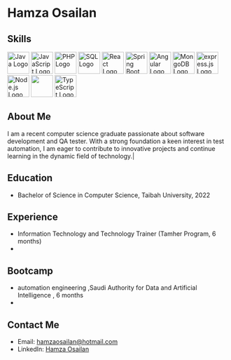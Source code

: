 # Hamza Osailan

## Skills
<p align="left">
    <a href="https://www.oracle.com/java/" target="_blank" rel="noopener noreferrer"><img src="https://brandslogos.com/wp-content/uploads/thumbs/java-logo-vector-1.svg" alt="Java Logo" width="50" height="50"></a>
    <a href="https://developer.mozilla.org/en-US/docs/Web/JavaScript" target="_blank" rel="noopener noreferrer"><img src="https://brandslogos.com/wp-content/uploads/thumbs/javascript-logo-vector.svg" alt="JavaScript Logo" width="50" height="50"></a>
    <a href="https://www.php.net/" target="_blank" rel="noopener noreferrer"><img src="https://brandslogos.com/wp-content/uploads/thumbs/php-logo-vector.svg" alt="PHP Logo" width="50" height="50"></a>
    <a href="https://www.mysql.com/" target="_blank" rel="noopener noreferrer"><img src="https://e7.pngegg.com/pngimages/354/683/png-clipart-logo-mysql-database-phpmyadmin-oracle-sql-logo-blue-text.png" alt="SQL Logo" width="50" height="50"></a>
    <a href="https://reactjs.org/" target="_blank" rel="noopener noreferrer"><img src="https://brandslogos.com/wp-content/uploads/thumbs/react-logo-vector.svg" alt="React Logo" width="50" height="50"></a>
    <a href="https://spring.io/projects/spring-boot" target="_blank" rel="noopener noreferrer"><img src="https://brandslogos.com/wp-content/uploads/thumbs/spring-logo-vector.svg" alt="Spring Boot Logo" width="50" height="50"></a>
    <a href="https://angular.io/" target="_blank" rel="noopener noreferrer"><img src="https://brandslogos.com/wp-content/uploads/thumbs/angular-logo-vector.svg" alt="Angular Logo" width="50" height="50"></a>
    <a href="https://www.mongodb.com/" target="_blank" rel="noopener noreferrer"><img src="https://brandslogos.com/wp-content/uploads/thumbs/mongodb-logo-vector.svg" alt="MongoDB Logo" width="50" height="50"></a>
<a href="https://nodejs.org/" target="_blank" rel="noopener noreferrer"><img src="https://upload.wikimedia.org/wikipedia/commons/6/64/Expressjs.png" alt="express.js Logo" width="50" height="50"></a>
    <a href="https://nodejs.org/" target="_blank" rel="noopener noreferrer"><img src="https://brandslogos.com/wp-content/uploads/thumbs/nodejs-logo-vector.svg" alt="Node.js Logo" width="50" height="50"></a>
   <a href="https://tailwindcss.com/" target="_blank" rel="noopener noreferrer"><img src="https://getlogovector.com/wp-content/uploads/2021/01/tailwind-css-logo-vector.png" width="50" height="50"></a>
<a href="https://www.typescriptlang.org/" target="_blank" rel="noopener noreferrer"><img src="https://upload.wikimedia.org/wikipedia/commons/4/4c/Typescript_logo_2020.svg" alt="TypeScript Logo" width="50" height="50"></a>
</p>


## About Me
I am a recent computer science graduate passionate about software development and QA tester. With a strong foundation a keen interest in test automation, I am eager to contribute to innovative projects and continue learning in the dynamic field of technology.|

## Education
- Bachelor of Science in Computer Science, Taibah University, 2022

## Experience
- Information Technology and Technology Trainer (Tamher Program, 6 months)
- 
## Bootcamp
- automation engineering ,Saudi Authority for Data and Artificial Intelligence , 6 months
- 
## Contact Me
- Email: hamzaosailan@hotmail.com
- LinkedIn: [Hamza Osailan](https://www.linkedin.com/in/hamza-osailan)
